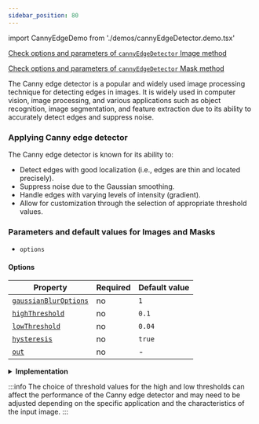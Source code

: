 ```yaml
---
sidebar_position: 80
---
```


import CannyEdgeDemo from './demos/cannyEdgeDetector.demo.tsx'

[Check options and parameters of `cannyEdgeDetector` Image method](https://image-js.github.io/image-js-typescript/classes/Image.html#cannyEdgeDetector 'github.io link')

[Check options and parameters of `cannyEdgeDetector` Mask method](https://image-js.github.io/image-js-typescript/classes/Image.html#cannyEdgeDetector 'github.io link')

The Canny edge detector is a popular and widely used image processing technique for detecting edges in images. It is widely used in computer vision, image processing, and various applications such as object recognition, image segmentation, and feature extraction due to its ability to accurately detect edges and suppress noise.

### Applying Canny edge detector

<CannyEdgeDemo />

The Canny edge detector is known for its ability to:

- Detect edges with good localization (i.e., edges are thin and located precisely).
- Suppress noise due to the Gaussian smoothing.
- Handle edges with varying levels of intensity (gradient).
- Allow for customization through the selection of appropriate threshold values.

### Parameters and default values for Images and Masks

- `options`

#### Options

| Property                                                                                                                     | Required | Default value |
| ---------------------------------------------------------------------------------------------------------------------------- | -------- | ------------- |
| [`gaussianBlurOptions`](https://image-js.github.io/image-js-typescript/interfaces/CannyEdgeOptions.html#gaussianBlurOptions) | no       | `1`           |
| [`highThreshold`](https://image-js.github.io/image-js-typescript/interfaces/CannyEdgeOptions.html#highThreshold)             | no       | `0.1`         |
| [`lowThreshold`](https://image-js.github.io/image-js-typescript/interfaces/CannyEdgeOptions.html#hysteresis)                 | no       | `0.04`        |
| [`hysteresis`](https://image-js.github.io/image-js-typescript/interfaces/CannyEdgeOptions.html#hysteresis)                   | no       | `true`        |
| [`out`](https://image-js.github.io/image-js-typescript/interfaces/CannyEdgeOptions.html#hysteresis)                          | no       | -             |

<details>
<summary>
<b>Implementation</b>
 </summary>
The Canny edge detector consists of several stages:

_Smoothing_: The first step involves applying a Gaussian filter to the input image. This helps reduce noise and smooth out small variations in pixel values.

_Gradient Calculation_: After smoothing, the gradient of the image is calculated using convolution with Sobel masks in both the horizontal and vertical directions. This step highlights regions of rapid intensity change in the image.

_Non-maximum Suppression_: In this step, the gradient magnitude is examined at each pixel location, and non-maximum values are suppressed. This means that only the local maxima in gradient magnitude are retained, which helps thinning the edges and keeping only the most prominent ones.

**(optional)**

_Edge Tracking by [Hysteresis](../../Glossary.md#hysteresis "internal link on hysteresis)_: This step involves tracking edges by applying two thresholds: a high threshold and a low threshold. Pixels with gradient magnitude values above the high threshold are considered strong edges, while those between the low and high thresholds are considered potential edges. The algorithm then connects potential edges to strong edges, forming continuous edge contours.

Finally, edge tracking by hysteresis is performed to link weak edges to strong edges. This helps in forming continuous edges and eliminating isolated weak edges caused by noise.

The output of the Canny edge detector is a binary image(mask) where edges are represented as white lines.

</details>

:::info
The choice of threshold values for the high and low thresholds can affect the performance of the Canny edge detector and may need to be adjusted depending on the specific application and the characteristics of the input image.
:::
